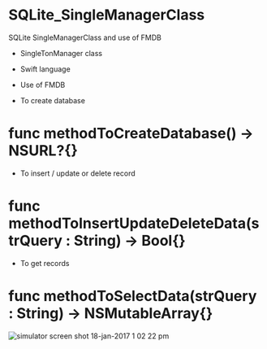 # SQLite_SingleManagerClass

SQLite SingleManagerClass and use of FMDB

- SingleTonManager class
- Swift language
- Use of FMDB

- To create database

# func methodToCreateDatabase() -> NSURL?{} 

- To insert / update or delete record

# func methodToInsertUpdateDeleteData(strQuery : String) -> Bool{}


- To get records

# func methodToSelectData(strQuery : String) -> NSMutableArray{}

![simulator screen shot 18-jan-2017 1 02 22 pm](https://cloud.githubusercontent.com/assets/23353196/22055014/ea1c9c90-dd7e-11e6-9b72-6fef4c931686.png)
